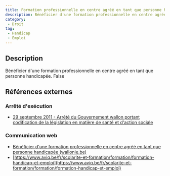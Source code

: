 ```yaml
---
title: Formation professionnelle en centre agréé en tant que personne handicapée
description: Bénéficier d'une formation professionnelle en centre agréé en tant que personne handicapée
category: 
 - Droit
tag: 
 - Handicap
 - Emploi
---
```


## Description

Bénéficier d'une formation professionnelle en centre agréé en tant que personne handicapée.
False

## Références externes 

### Arrêté d'exécution

- [29 septembre 2011 - Arrêté du Gouvernement wallon portant codification de la législation en matière de santé et d'action sociale](https://wallex.wallonie.be/eli/arrete/2011/09/29/2011027223/2011/12/31)
### Communication web

- [Bénéficier d'une formation professionnelle en centre agréé en tant que personne handicapée (wallonie.be)](https://www.wallonie.be/fr/demarches/beneficier-dune-formation-professionnelle-en-centre-agree-en-tant-que-personne-handicapee)
- [https://www.aviq.be/fr/scolarite-et-formation/formation/formation-handicap-et-emploi](https://www.aviq.be/fr/scolarite-et-formation/formation/formation-handicap-et-emploi)


